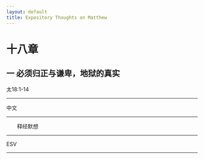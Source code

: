 ```yaml
---
layout: default
title: Expository Thoughts on Matthew
---
```


# 十八章 

## 一 必须归正与谦卑，地狱的真实

太18:1-14

***

中文<br>

***

&emsp;&emsp;释经默想

***

ESV

***
